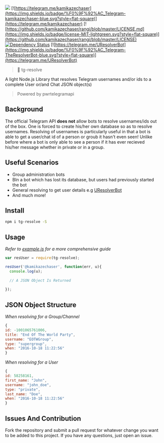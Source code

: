 [![](https://img.shields.io/npm/dt/tg-resolve.svg?style=flat-square)](https://www.npmjs.com/package/tg-resolve)
[![https://telegram.me/kamikazechaser](https://img.shields.io/badge/%F0%9F%92%AC_Telegram-kamikazechaser-blue.svg?style=flat-square)](https://telegram.me/kamikazechaser)
[![https://github.com/kamikazechaser/rangi/blob/master/LICENSE.md](https://img.shields.io/badge/license-MIT-lightgreen.svg?style=flat-square)](https://github.com/kamikazechaser/rangi/blob/master/LICENSE)
[![Dependency Status](https://img.shields.io/david/kamikazechaser/tg-resolve.svg?style=flat-square)](https://david-dm.org/kamikazechaser/tg-resolve)
[![https://telegram.me/UResolverBot](https://img.shields.io/badge/%F0%9F%92%AC_Telegram-TheResolverBot-blue.svg?style=flat-square)](https://telegram.me/UResolverBot)
> 👤 tg-resolve

A light Node.js Library that resolves Telegram usernames and/or ids to a complete User or/and Chat JSON object(s)

> Powered by pwrtelegramapi

## Background

The official Telegram API **does not** allow bots to resolve usernames/ids out of the box. One is forced to create his/her own database so as to resolve usernames. Resolving of usernames is particularly useful in that a bot is able to get a user/chat id of a person or groub it hasn't even seen! Unlike before where a bot is only able to see a person if it has ever recieved his/her message whether in private or in a group.

## Useful Scenarios

- Group administration bots
- BIn a bot which has lost its database, but users had previously started the bot
- General resolving to get user details e.g [UResolverBot](https://telegram.me/UResolverBot)
- And much more!


## Install

```bash
npm i tg-resolve -S
```

## Usage

_Refer to [example.js](https://github.com/kamikazechaser/tg-resolve/blob/master/example.js) for a more comprehensive guide_

```javascript
var resUser = require(tg-resolve);

resUser('@kamikazechaser', function(err, u){
  console.log(u);
  
  // A JSON Object Is Returned
  
});
```

## JSON Object Structure

_When resolving for a Group/Channel_

```javascript
{
id: -1001065761006,
title: "End Of The World Party",
username: "EOTWGroup",
type: "supergroup",
when: "2016-10-18 11:22:56"
}

```

_When resolving for a User_

```javascript
{
id: 58258161,
first_name: "John",
username: "john_doe",
type: "private",
last_name: "Doe",
when: "2016-10-18 11:22:56"
}
```
## Issues And Contribution

Fork the repository and submit a pull request for whatever change you want to be added to this project. If you have any questions, just open an issue.
